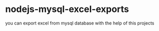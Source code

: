 # nodejs-mysql-excel-exports
you can export excel from mysql database with the help of this projects
